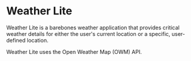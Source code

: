 # Weather Lite

Weather Lite is a barebones weather application that provides critical weather details for either the user's current location or a specific, user-defined location.

Weather Lite uses the Open Weather Map (OWM) API.
